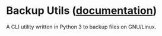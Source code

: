 
# Backup Utils ([documentation](https://pythoncliapplications.gitlab.io/CLIApplicationsManager/includes/BackupUtils/index.html))

A CLI utility written in Python 3 to backup files on GNU/Linux.
